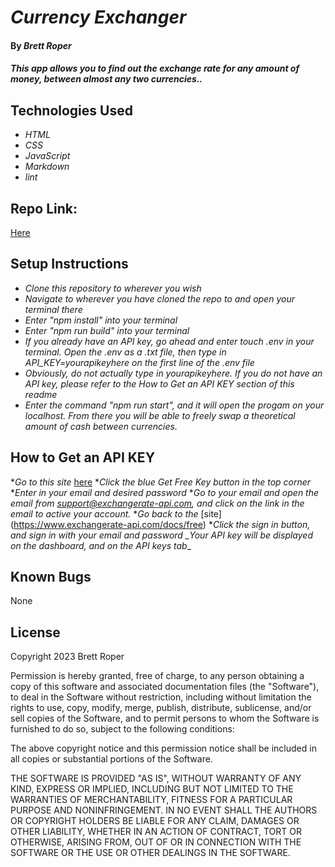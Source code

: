 # _Currency Exchanger_

#### By _**Brett Roper**_

#### _This app allows you to find out the exchange rate for any amount of money, between almost any two currencies.._

## Technologies Used

* _HTML_
* _CSS_
* _JavaScript_
* _Markdown_
* _lint_

## Repo Link:
[Here](https://github.com/Artimedias/cashswap)

## Setup Instructions
* _Clone this repository to wherever you wish_
* _Navigate to wherever you have cloned the repo to and open your terminal there_
* _Enter "npm install" into your terminal_
* _Enter "npm run build" into your terminal_
* _If you already have an API key, go ahead and enter touch .env in your terminal. Open the .env as a .txt file, then type in API_KEY=yourapikeyhere on the first line of the .env file_
* _Obviously, do not actually type in yourapikeyhere. If you do not have an API key, please refer to the How to Get an API KEY section of this readme_
* _Enter the command "npm run start", and it will open the progam on your localhost. From there you will be able to freely swap a theoretical amount of cash between currencies._

## How to Get an API KEY
*_Go to this site_ [here](https://www.exchangerate-api.com/docs/free)
*_Click the blue Get Free Key button in the top corner_
*_Enter in your email and desired password_
*_Go to your email and open the email from support@exchangerate-api.com, and click on the link in the email to active your account._
*_Go back to the_ [site] (https://www.exchangerate-api.com/docs/free)
*_Click the sign in button, and sign in with your email and password_
*_Your API key will be displayed on the dashboard, and on the API keys tab*_

## Known Bugs

None

## License

Copyright 2023 Brett Roper

Permission is hereby granted, free of charge, to any person obtaining a copy of this software and associated documentation files (the "Software"), to deal in the Software without restriction, including without limitation the rights to use, copy, modify, merge, publish, distribute, sublicense, and/or sell copies of the Software, and to permit persons to whom the Software is furnished to do so, subject to the following conditions:

The above copyright notice and this permission notice shall be included in all copies or substantial portions of the Software.

THE SOFTWARE IS PROVIDED "AS IS", WITHOUT WARRANTY OF ANY KIND, EXPRESS OR IMPLIED, INCLUDING BUT NOT LIMITED TO THE WARRANTIES OF MERCHANTABILITY, FITNESS FOR A PARTICULAR PURPOSE AND NONINFRINGEMENT. IN NO EVENT SHALL THE AUTHORS OR COPYRIGHT HOLDERS BE LIABLE FOR ANY CLAIM, DAMAGES OR OTHER LIABILITY, WHETHER IN AN ACTION OF CONTRACT, TORT OR OTHERWISE, ARISING FROM, OUT OF OR IN CONNECTION WITH THE SOFTWARE OR THE USE OR OTHER DEALINGS IN THE SOFTWARE.